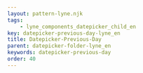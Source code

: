 ```yaml
---
layout: pattern-lyne.njk
tags: 
    - lyne_components_datepicker_child_en
key: datepicker-previous-day-lyne_en
title: Datepicker-Previous-Day
parent: datepicker-folder-lyne_en
keywords: datepicker-previous-day
order: 40
---
```

